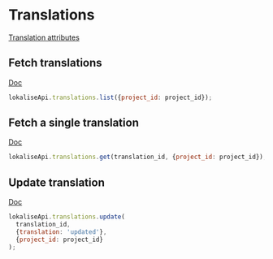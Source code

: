 # Translations

[Translation attributes](https://app.lokalise.com/api2docs/curl/#resource-translations)

## Fetch translations

[Doc](https://app.lokalise.com/api2docs/curl/#transition-list-all-translations-get)

```js
lokaliseApi.translations.list({project_id: project_id});
```

## Fetch a single translation

[Doc](https://app.lokalise.com/api2docs/curl/#transition-retrieve-a-translation-get)

```js
lokaliseApi.translations.get(translation_id, {project_id: project_id});
```

## Update translation

[Doc](https://app.lokalise.com/api2docs/curl/#transition-update-a-translation-put)

```js
lokaliseApi.translations.update(
  translation_id,
  {translation: 'updated'},
  {project_id: project_id}
);
```
